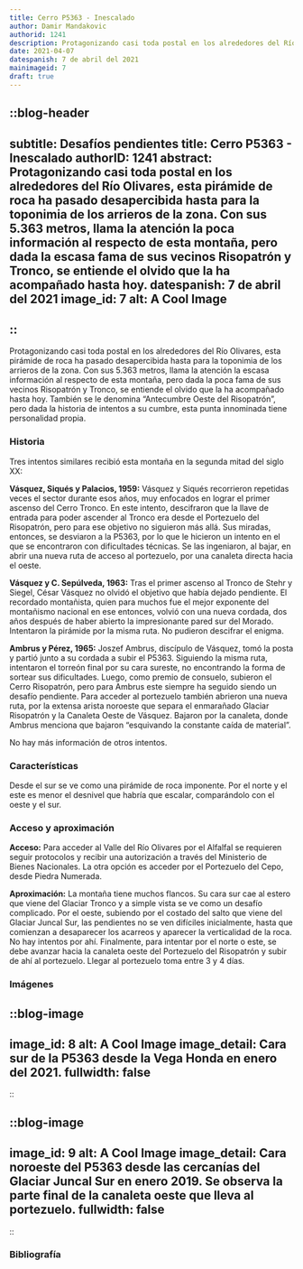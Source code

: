 ```yaml
---
title: Cerro P5363 - Inescalado
author: Damir Mandakovic
authorid: 1241
description: Protagonizando casi toda postal en los alrededores del Río Olivares, esta pirámide de roca ha pasado desapercibida hasta para la toponimia de los arrieros de la zona. Con sus 5.363 metros, llama la atención la poca información al respecto de esta montaña, pero dada la escasa fama de sus vecinos Risopatrón y Tronco, se entiende el olvido que la ha acompañado hasta hoy.
date: 2021-04-07
datespanish: 7 de abril del 2021
mainimageid: 7
draft: true
---
```

::blog-header
---
subtitle: Desafíos pendientes
title: Cerro P5363 - Inescalado
authorID: 1241
abstract: Protagonizando casi toda postal en los alrededores del Río Olivares, esta pirámide de roca ha pasado desapercibida hasta para la toponimia de los arrieros de la zona. Con sus 5.363 metros, llama la atención la poca información al respecto de esta montaña, pero dada la escasa fama de sus vecinos Risopatrón y Tronco, se entiende el olvido que la ha acompañado hasta hoy.
datespanish: 7 de abril del 2021
image_id: 7
alt: A Cool Image
---
::
---
Protagonizando casi toda postal en los alrededores del Río Olivares, esta pirámide de roca ha pasado desapercibida hasta para la toponimia de los arrieros de la zona. Con sus 5.363 metros, llama la atención la escasa información al respecto de esta montaña, pero dada la poca fama de sus vecinos Risopatrón y Tronco, se entiende el olvido que la ha acompañado hasta hoy. También se le denomina “Antecumbre Oeste del Risopatrón”, pero dada la historia de intentos a su cumbre, esta punta innominada tiene personalidad propia.

### Historia

Tres intentos similares recibió esta montaña en la segunda mitad del siglo XX:

**Vásquez, Siqués y Palacios, 1959:** Vásquez y Siqués recorrieron repetidas veces el sector durante esos años, muy enfocados en lograr el primer ascenso del Cerro Tronco. En este intento, descifraron que la llave de entrada para poder ascender al Tronco era desde el Portezuelo del Risopatrón, pero para ese objetivo no siguieron más allá. Sus miradas, entonces, se desviaron a la P5363, por lo que le hicieron un intento en el que se encontraron con dificultades técnicas. Se las ingeniaron, al bajar, en abrir una nueva ruta de acceso al portezuelo, por una canaleta directa hacia el oeste.

**Vásquez y C. Sepúlveda, 1963:** Tras el primer ascenso al Tronco de Stehr y Siegel, César Vásquez no olvidó el objetivo que había dejado pendiente. El recordado montañista, quien para muchos fue el mejor exponente del montañismo nacional en ese entonces, volvió con una nueva cordada, dos años después de haber abierto la impresionante pared sur del Morado. Intentaron la pirámide por la misma ruta. No pudieron descifrar el enigma.

**Ambrus y Pérez, 1965:** Joszef Ambrus, discípulo de Vásquez, tomó la posta y partió junto a su cordada a subir el P5363. Siguiendo la misma ruta, intentaron el torreón final por su cara sureste, no encontrando la forma de sortear sus dificultades. Luego, como premio de consuelo, subieron el Cerro Risopatrón, pero para Ambrus este siempre ha seguido siendo un desafío pendiente. Para acceder al portezuelo también abrieron una nueva ruta, por la extensa arista noroeste que separa el enmarañado Glaciar Risopatrón y la Canaleta Oeste de Vásquez. Bajaron por la canaleta, donde Ambrus menciona que bajaron “esquivando la constante caída de material”.

No hay más información de otros intentos.

### Características

Desde el sur se ve como una pirámide de roca imponente. Por el norte y el este es menor el desnivel que habría que escalar, comparándolo con el oeste y el sur.

### Acceso y aproximación

**Acceso:** Para acceder al Valle del Río Olivares por el Alfalfal se requieren seguir protocolos y recibir una autorización a través del Ministerio de Bienes Nacionales. La otra opción es acceder por el Portezuelo del Cepo, desde Piedra Numerada.

**Aproximación:** La montaña tiene muchos flancos. Su cara sur cae al estero que viene del Glaciar Tronco y a simple vista se ve como un desafío complicado. Por el oeste, subiendo por el costado del salto que viene del Glaciar Juncal Sur, las pendientes no se ven difíciles inicialmente, hasta que comienzan a desaparecer los acarreos y aparecer la verticalidad de la roca. No hay intentos por ahí. Finalmente, para intentar por el norte o este, se debe avanzar hacia la canaleta oeste del Portezuelo del Risopatrón y subir de ahí al portezuelo. Llegar al portezuelo toma entre 3 y 4 días.

### Imágenes
::blog-image
---
image_id: 8
alt: A Cool Image
image_detail: Cara sur de la P5363 desde la Vega Honda en enero del 2021.
fullwidth: false
---
::

::blog-image
---
image_id: 9
alt: A Cool Image
image_detail: Cara noroeste del P5363 desde las cercanías del Glaciar Juncal Sur en enero 2019. Se observa la parte final de la canaleta oeste que lleva al portezuelo.
fullwidth: false
---
::

### Bibliografía
